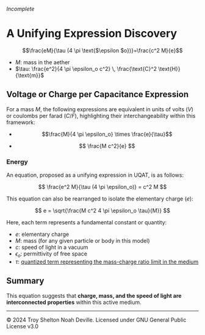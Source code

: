 *Incomplete*
# A Unifying Expression Discovery

<!-- ## Overview
This work introduces a distinctive unifying equation within the **Unified Quantized Aether Theory (UQAT)**, establishing a fundamental connection between **charge ($e$)**, **mass ($M$)**, and the **speed of light ($c$)**. Derived from the principles of an active, quantized medium, this equation suggests an intrinsic link between electromagnetic and gravitational interactions, bridging concepts that are traditionally treated as separate in conventional physics.

In conventional physics, charge and mass are typically treated as independent properties. This equation, however, suggests that both may arise from a unified, quantized medium. This novel perspective offers a pathway to a unified description of fundamental interactions, indicating that charge, mass, and the speed of light are interdependent properties that emerge within an active medium rather than isolated values. -->


$$\frac{eM}{\tau  (4 \pi  \text{$\epsilon $o})}=\frac{c^2 M}{e}$$
- $M$: mass in the aether
- $\tau:  \frac{e^2}{4 \pi \epsilon_o c^2} \, \frac{\text{C}^2 \text{H}}{\text{m}}$


## Voltage or Charge per Capacitance Expression
For a mass $M$, the following expressions are equivalent in units of volts ($V$) or coulombs per farad ($C/F$), highlighting their interchangeability within this framework:
- $$\frac{M}{4 \pi \epsilon_o} \times \frac{e}{\tau}$$

- $$
\frac{M c^2}{e}
$$

### Energy

An equation, proposed as a unifying expression in UQAT, is as follows:

$$
\frac{e^2 M}{\tau (4 \pi \epsilon_o)} = c^2 M
$$

This equation can also be rearranged to isolate the elementary charge ($e$):

$$
e = \sqrt{\frac{M c^2 4 \pi \epsilon_o \tau}{M}}
$$

Here, each term represents a fundamental constant or quantity:
- $e$: elementary charge
- $M$: mass (for any given particle or body in this model)
- $c$: speed of light in a vacuum
- $\epsilon_o$: permittivity of free space
- $\tau$: [quantized term representing the mass-charge ratio limit in the medium](../docs/Theory/Constants.md)

## Summary
This equation suggests that **charge, mass, and the speed of light are interconnected properties** within this active medium.

---

© 2024 Troy Shelton Noah Deville. Licensed under GNU General Public License v3.0
